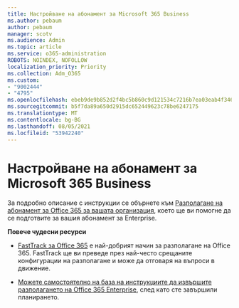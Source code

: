```yaml
---
title: Настройване на абонамент за Microsoft 365 Business
ms.author: pebaum
author: pebaum
manager: scotv
ms.audience: Admin
ms.topic: article
ms.service: o365-administration
ROBOTS: NOINDEX, NOFOLLOW
localization_priority: Priority
ms.collection: Adm_O365
ms.custom:
- "9002444"
- "4795"
ms.openlocfilehash: ebeb9de9b852d2f4bc5b860c9d121534c7216b7ea03eab4f346691bcdaf5b562
ms.sourcegitcommit: b5f7da89a650d2915dc652449623c78be6247175
ms.translationtype: MT
ms.contentlocale: bg-BG
ms.lasthandoff: 08/05/2021
ms.locfileid: "53942240"
---
```

# <a name="set-up-a-microsoft-365-business-subscription"></a>Настройване на абонамент за Microsoft 365 Business

За подробно описание с инструкции се обърнете към [Разполагане на абонамент за Office 365 за вашата организация](https://docs.microsoft.com/office365/enterprise/setup-overview-for-enterprises), което ще ви помогне да се подготвите за вашия абонамент за Enterprise.

**Повече чудесни ресурси**

- [FastTrack за Office 365](https://docs.microsoft.com/fasttrack/O365-fasttrack-benefit-for-office-365) е най-добрият начин за разполагане на Office 365. FastTrack ще ви преведе през най-често срещаните конфигурации на разполагане и може да отговаря на въпроси в движение. 

- [Можете самостоятелно на база на инструкциите да извършите разполагането на Office 365 Enterprise](https://docs.microsoft.com/office365/enterprise/setup-overview-for-enterprises#do-it-yourself-guided-deployment-of-office-365-enterprise), след като сте завършили планирането. 
